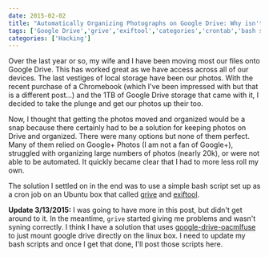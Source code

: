 ```yaml
---
date: 2015-02-02
title: "Automatically Organizing Photographs on Google Drive: Why isn't this already a thing?"
tags: ['Google Drive','grive','exiftool','categories','crontab','bash script']
categories: ['Hacking']
---
```


Over the last year or so, my wife and I have been moving most our files onto Google Drive.  This has worked great as we have access across all of our devices.  The last vestiges of local storage have been our photos.  With the recent purchase of a Chromebook (which I've been impressed with but that is a different post...) and the 1TB of Google Drive storage that came with it, I decided to take the plunge and get our photos up their too.  

Now, I thought that getting the photos moved and organized would be a snap because there certainly had to be a solution for keeping photos on Drive and organized.  There were many options but none of them perfect.  Many of them relied on Google+ Photos (I am not a fan of Google+), struggled with organizing large numbers of photos (nearly 20k), or were not able to be automated. It quickly became clear that I had to more less roll my own.

The solution I settled on in the end was to use a simple bash script set up as a cron job on an Ubuntu box that called [grive](https://github.com/Grive/grive) and [exiftool](http://www.sno.phy.queensu.ca/~phil/exiftool/).  

**Update 3/13/2015:**  I was going to have more in this post, but didn't get around to it.  In the meantime, `grive` started giving me problems and wasn't syning correctly.  I think I have a solution that uses [google-drive-oacmlfuse](https://github.com/astrada/google-drive-ocamlfuse) to just mount google drive directly on the linux box.  I need to update my bash scripts and once I get that done, I'll post those scripts here.
